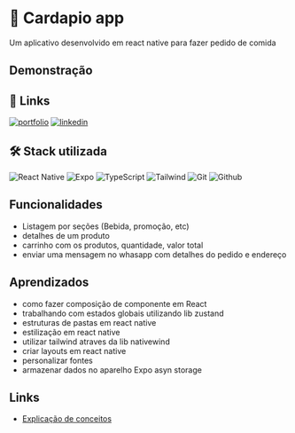 # 🚀 Cardapio app
Um aplicativo desenvolvido em react native para fazer pedido de comida

## Demonstração


## 🔗 Links
[![portfolio](https://img.shields.io/badge/my_portfolio-000?style=for-the-badge&logo=ko-fi&logoColor=white)](https://portfolio-leo-santam.vercel.app/)
[![linkedin](https://img.shields.io/badge/linkedin-0A66C2?style=for-the-badge&logo=linkedin&logoColor=white)](https://www.linkedin.com/in/leonardolopessantana/)


## 🛠 Stack utilizada

![React Native](https://img.shields.io/badge/react_native-%2320232a.svg?style=for-the-badge&logo=react&logoColor=%2361DAFB)
![Expo](https://img.shields.io/badge/expo-1C1E24?style=for-the-badge&logo=expo&logoColor=#D04A37)
![TypeScript](https://img.shields.io/badge/typescript-%23007ACC.svg?style=for-the-badge&logo=typescript&logoColor=white)
![Tailwind](https://img.shields.io/badge/Tailwind_CSS-38B2AC?style=for-the-badge&logo=tailwind-css&logoColor=white)
![Git](https://img.shields.io/badge/git-100000?style=for-the-badge&logo=git&logoColor=white)
![Github](https://img.shields.io/badge/GitHub-100000?style=for-the-badge&logo=github&logoColor=white)

## Funcionalidades

- Listagem por seções (Bebida, promoção, etc)
- detalhes de um produto
- carrinho com os produtos, quantidade, valor total
- enviar uma mensagem no whasapp com detalhes do pedido e endereço

## Aprendizados
- como fazer composição de componente em React
- trabalhando com estados globais utilizando lib zustand
- estruturas de pastas em react native
- estilização em react native
- utilizar tailwind atraves da lib nativewind
- criar layouts em react native
- personalizar fontes
- armazenar dados no aparelho Expo asyn storage

## Links
- [Explicação de conceitos](https://github.com/leolive1506/nlw-menu-react-native/blob/main/conceitos.md)
